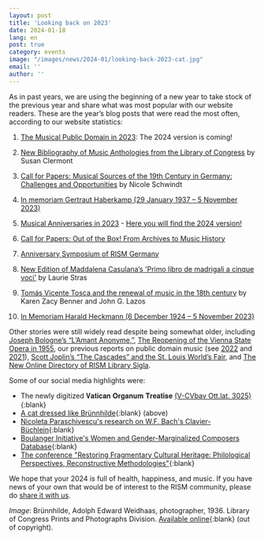 ```yaml
---
layout: post
title: 'Looking back on 2023'
date: 2024-01-18
lang: en
post: true
category: events
image: "/images/news/2024-01/looking-back-2023-cat.jpg"
email: ''
author: ''
---
```


As in past years, we are using the beginning of a new year to take stock of the previous year and share what was most popular with our website readers. These are the year’s blog posts that were read the most often, according to our website statistics:
&nbsp;
1. [The Musical Public Domain in 2023](/in_the_news/2023/02/14/public-domain-2023.html): The 2024 version is coming!    

2. [New Bibliography of Music Anthologies from the Library of Congress](/new_publications/2023/08/24/new-bibliography-music-anthologies-library-of-congress.html) by Susan Clermont 

3. [Call for Papers: Musical Sources of the 19th Century in Germany: Challenges and Opportunities](/events/2023/01/18/CfP-Munich-November-2023.html) by Nicole Schwindt

4. [In memoriam Gertraut Haberkamp (29 January 1937 – 5 November 2023)](/in_memoriam/2023/11/30/gertraut-haberkamp-in-memoriam.html) 

5. [Musical Anniversaries in 2023](/musical_anniversaries/2023/01/09/musical-anniversaries-in-2023.html) - [Here you will find the 2024 version!](/musical_anniversaries/2024/01/11/musical-anniversaries-in-2024.html)

6. [Call for Papers: Out of the Box! From Archives to Music History](/events/2023/04/20/Call-for-Papers-Out-of-the-box.html)

7. [Anniversary Symposium of RISM Germany](/events/2023/10/19/anniversary-symposium-rism-germany.html)

8. [New Edition of Maddalena Casulana’s 'Primo libro de madrigali a cinque voci'](/new_publications/2023/04/13/edition-casulana-libro-primo.html) by Laurie Stras

9. [Tomás Vicente Tosca and the renewal of music in the 18th century](/new_publications/2023/02/06/Tom%C3%A1s-Vicente-Tosca-and-the-renewal-of-music.html) by Karen Zacy Benner and John G. Lazos 

10. [In Memoriam Harald Heckmann (6 December 1924 – 5 November 2023)](/in_memoriam/2023/11/16/harald-heckmann-in-memoriam.html)

Other stories were still widely read despite being somewhat older, including [Joseph Bologne’s “L’Amant Anonyme,”](/new_publications/2020/12/07/joseph-bolognes-lamant-anonyme.html), [The Reopening of the Vienna State Opera in 1955](/musical_anniversaries/2020/11/05/the-reopening-of-the-vienna-state-opera-in-1955.html), our previous reports on public domain music (see [2022](/in_the_news/2022/01/20/the-musical-public-domain-in-2022.html) and [2021](/in_the_news/2021/02/22/public-domain-music-2021.html)), [Scott Joplin’s “The Cascades” and the St. Louis World’s Fair](/musical_anniversaries/2017/03/30/scott-joplins-the-cascades-and-the-st-louis-worlds.html), and [The New Online Directory of RISM Library Sigla](/new_at_rism/2021/06/17/new-online-directory-rism-library-sigla.html).  

Some of our social media highlights were:

- The newly digitized 𝐕𝐚𝐭𝐢𝐜𝐚𝐧 𝐎𝐫𝐠𝐚𝐧𝐮𝐦 𝐓𝐫𝐞𝐚𝐭𝐢𝐬𝐞 [(V-CVbav Ott.lat. 3025)](https://digi.vatlib.it/view/MSS_Ott.lat.3025){:blank} 
- [A cat dressed like Brünnhilde](https://www.loc.gov/resource/ppmsca.83927/){:blank} (above) 
- [Nicoleta Paraschivescu's research on W.F. Bach's Clavier-Büchlein](https://youtu.be/bHmh22Zsb2Q?feature=shared){:blank}
- [Boulanger Initiative's Women and Gender-Marginalized Composers Database](https://www.boulangerinitiative.org/database/database-info){:blank}
- [The conference "Restoring Fragmentary Cultural Heritage: Philological Perspectives, Reconstructive Methodologies"](https://www.beniculturali.unipd.it/www/dbc-news/giornata-internazionale-di-studio-restoring-fragmentary-cultural-heritage-philological-perspectives-reconstructive-methodologies-3-magigo-2023-sala-sartori-palazzo-liviano/){:blank}

We hope that your 2024 is full of health, happiness, and music. If you have news of your own that would be of interest to the RISM community, please do [share it with us](/community/share-your-news.html). 

_Image_: Brünnhilde, Adolph Edward Weidhaas, photographer, 1936. Library of Congress Prints and Photographs Division. [Available online](https://www.loc.gov/resource/ppmsca.83927/){:blank} (out of copyright).
